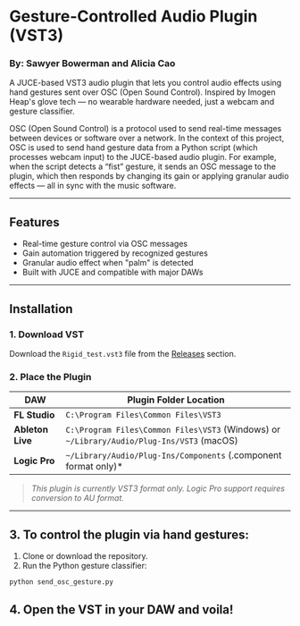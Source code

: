 # Gesture-Controlled Audio Plugin (VST3)

### By: Sawyer Bowerman and Alicia Cao

A JUCE-based VST3 audio plugin that lets you control audio effects using hand gestures sent over OSC (Open Sound Control). Inspired by Imogen Heap's glove tech — no wearable hardware needed, just a webcam and gesture classifier.

OSC (Open Sound Control) is a protocol used to send real-time messages between devices or software over a network. In the context of this project, OSC is used to send hand gesture data from a Python script (which processes webcam input) to the JUCE-based audio plugin. For example, when the script detects a “fist” gesture, it sends an OSC message to the plugin, which then responds by changing its gain or applying granular audio effects — all in sync with the music software.

---

## Features

- Real-time gesture control via OSC messages
- Gain automation triggered by recognized gestures
- Granular audio effect when "palm" is detected
- Built with JUCE and compatible with major DAWs

---

## Installation

### 1. Download VST
Download the `Rigid_test.vst3` file from the [Releases](https://github.com/shplok/RigidVST/releases) section.

### 2. Place the Plugin

| DAW         | Plugin Folder Location                                  |
|-------------|----------------------------------------------------------|
| **FL Studio** | `C:\Program Files\Common Files\VST3`                    |
| **Ableton Live** | `C:\Program Files\Common Files\VST3` (Windows) or `~/Library/Audio/Plug-Ins/VST3` (macOS) |
| **Logic Pro** | `~/Library/Audio/Plug-Ins/Components` (.component format only)* |

>  _This plugin is currently VST3 format only. Logic Pro support requires conversion to AU format._

---
## 3. To control the plugin via hand gestures:

1. Clone or download the repository.
2. Run the Python gesture classifier:

```bash
python send_osc_gesture.py
```
## 4. Open the VST in your DAW and voila!
